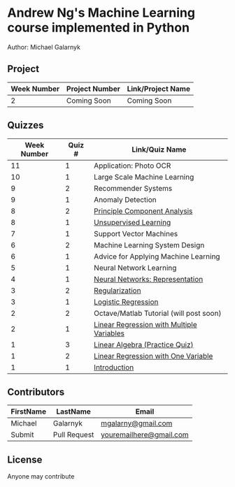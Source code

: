 # Andrew Ng's Machine Learning course implemented in Python
Author: Michael Galarnyk <br />

## Project 
Week Number | Project Number | Link/Project Name
--- | --- | --- 
2 | Coming Soon | Coming Soon

## Quizzes
Week Number | Quiz # | Link/Quiz Name 
--- | --- | ---
11 | 1 | Application: Photo OCR
10 | 1 | Large Scale Machine Learning
9 | 2 | Recommender Systems
9 | 1 | Anomaly Detection
8 | 2 | [Principle Component Analysis](https://github.com/mGalarnyk/datasciencecoursera/blob/master/Stanford_Machine_Learning/Week8/PCAquiz.md)
8 | 1 | [Unsupervised Learning](https://github.com/mGalarnyk/datasciencecoursera/blob/master/Stanford_Machine_Learning/Week8/UnsupervisedLearningQuiz.md)
7 | 1 | Support Vector Machines
6 | 2 | Machine Learning System Design
6 | 1 | Advice for Applying Machine Learning
5 | 1 | Neural Network Learning
4 | 1 | [Neural Networks: Representation](https://github.com/mGalarnyk/datasciencecoursera/blob/master/Stanford_Machine_Learning/Week4/week3quiz1.md)
3 | 2 | [Regularization](https://github.com/mGalarnyk/datasciencecoursera/blob/master/Stanford_Machine_Learning/Week3/week3quiz2.md)
3 | 1 | [Logistic Regression](https://github.com/mGalarnyk/datasciencecoursera/blob/master/Stanford_Machine_Learning/Week3/week3quiz1.md)
2 | 2 | Octave/Matlab Tutorial (will post soon)
2 | 1 | [Linear Regression with Multiple Variables](https://github.com/mGalarnyk/datasciencecoursera/blob/master/Stanford_Machine_Learning/Week2/week2quiz1LinearRegressionMultipleVariables.md)
1 | 3 | [Linear Algebra (Practice Quiz)](https://github.com/mGalarnyk/datasciencecoursera/blob/master/Stanford_Machine_Learning/Week1/week1quiz3LinearAlgebra.md)
1 | 2 | [Linear Regression with One Variable](https://github.com/mGalarnyk/datasciencecoursera/blob/master/Stanford_Machine_Learning/Week1/week1quiz2LinearRegressionOneVariable.md)
1 | 1 | [Introduction](https://github.com/mGalarnyk/datasciencecoursera/blob/master/Stanford_Machine_Learning/Week1/week1quiz1Introduction.md)

## Contributors
FirstName | LastName | Email
--- | --- | ---
Michael |  Galarnyk |  <mgalarny@gmail.com>
Submit |  Pull Request | <youremailhere@gmail.com>

## License
Anyone may contribute 
